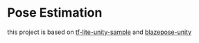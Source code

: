 # Pose Estimation
this project is based on [tf-lite-unity-sample](https://github.com/asus4/tf-lite-unity-sample) and [blazepose-unity](https://github.com/alibros/blazepose-unity)
